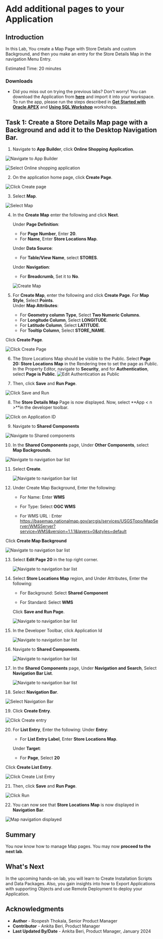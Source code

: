 # Add additional pages to your Application

## Introduction

In this Lab, You create a Map Page with Store Details and custom Background, and then you make an entry for the Store Details Map in the navigation Menu Entry.

Estimated Time: 20 minutes

### Downloads

- Did you miss out on trying the previous labs? Don't worry! You can download the Application from **[here](files/online-shopping-cart-12.sql)** and import it into your workspace. To run the app, please run the steps described in **[Get Started with Oracle APEX](https://apexapps.oracle.com/pls/apex/r/dbpm/livelabs/run-workshop?p210_wid=3509)** and **[Using SQL Workshop](https://apexapps.oracle.com/pls/apex/r/dbpm/livelabs/run-workshop?p210_wid=3524)** workshops.

## Task 1: Create a Store Details Map page with a Background and add it to the Desktop Navigation Bar.

1. Navigate to **App Builder**, click **Online Shopping Application**.

  ![Navigate to App Builder](images/create-map1.png " ")

  ![Select Online shopping application](images/create-map2.png " ")

2. On the application home page, click **Create Page**.

  ![Click Create page](images/create-map3.png " ")

3. Select **Map**.

  ![Select Map](images/create-map4.png " ")

4. In the **Create Map** enter the following and click **Next**.

    Under **Page Definition**:
    - For **Page Number**, Enter **20**.
    - For **Name**, Enter **Store Locations Map**.

    Under **Data Source**:
    - For **Table/View Name**, select **STORES**.

    Under **Navigation**:
    - For **Breadcrumb**, Set it to **No**.

    ![Create Map](images/create-map5.png " ")

5. For **Create Map**, enter the following and click **Create Page**. For **Map Style**, Select **Points**.  
  Under **Map Attributes**:
    - For **Geometry column Type**, Select **Two Numeric Columns**.
    - For **Longitude Column**, Select **LONGITUDE**.
    - For **Latitude Column**, Select **LATITUDE**.
    - For **Tooltip Column**, Select **STORE_NAME**.

  Click **Create Page**.

  ![Click Create Page](images/create-map6.png " ")

6. The Store Locations Map should be visible to the Public. Select **Page 20: Store Locations Map** in the Rendering tree to set the page as Public. In the Property Editor, navigate to **Security**, and for **Authentication**, select **Page is Public**.
    ![Edit Authentication as Public](images/make-page-public.png)

7. Then, click **Save** and **Run Page**.

  ![Click Save and Run](images/save-runn.png " ")

8. The **Store Details Map** Page is now displayed. Now, select **App < n >**in the developer toolbar.

  ![Click on Application ID](images/run-map1.png " ")

9. Navigate to **Shared Components**

  ![Navigate to Shared components](images/customise-map1.png " ")

10. In the **Shared Components** page, Under **Other Components**, select **Map Backgrounds**.

   ![Navigate to navigation bar list](images/map-back.png " ")

11. Select **Create**.

    ![Navigate to navigation bar list](images/map-back-create.png " ")

12. Under Create Map Background, Enter the following:

      - For Name: Enter **WMS**

      - For Type: Select **OGC WMS**

      - For WMS URL : Enter https://basemap.nationalmap.gov/arcgis/services/USGSTopo/MapServer/WMSServer?service=WMS&version=1.1.1&layers=0&styles=default

   Click **Create Map Background**

   ![Navigate to navigation bar list](images/map-back-create1.png " ")

13. Select **Edit Page 20** in the top right corner.

    ![Navigate to navigation bar list](images/map-back-create2.png " ")

14. Select **Store Locations Map** region, and Under Attributes, Enter the following:

     - For Background: Select **Shared Component**

     - For Standard: Select **WMS**

    Click **Save and Run Page**.

    ![Navigate to navigation bar list](images/map-back-create3.png " ")

15. In the Developer Toolbar, click Application Id <n>

    ![Navigate to navigation bar list](images/wms-map.png " ")

16. Navigate to **Shared Components**.

    ![Navigate to navigation bar list](images/map-sc.png " ")

17. In the **Shared Components** page, Under **Navigation and Search**, Select **Navigation Bar List**.

    ![Navigate to navigation bar list](images/map-nav.png " ")

18. Select **Navigation Bar**.

  ![Select Navigation Bar](images/customise-map3.png " ")

19. Click **Create Entry**.

  ![Click Create entry](images/customise-map4.png " ")

20. For **List Entry**, Enter the following:
    Under **Entry**:
     - For **List Entry Label**, Enter **Store Locations Map**.

    Under **Target**:
     - For **Page**, Select **20**

 Click **Create List Entry**.  

  ![Click Create List Entry](images/customise-map5.png " ")  

21. Then, click **Save** and **Run Page**.

  ![Click Run](images/customise-map6.png " ")

22. You can now see that **Store Locations Map** is now displayed in **Navigation Bar**.

  ![Map navigation displayed](images/run-map2.png " ")  

## Summary
You now know how to manage Map pages. You may now **proceed to the next lab**.

## What's Next
In the upcoming hands-on lab, you will learn to Create Installation Scripts and Data Packages. Also, you gain insights into how to Export Applications with supporting Objects and use Remote Deployment to deploy your Application.

## Acknowledgments
- **Author** - Roopesh Thokala, Senior Product Manager
- **Contributor** - Ankita Beri, Product Manager
- **Last Updated By/Date** - Ankita Beri, Product Manager, January 2024
